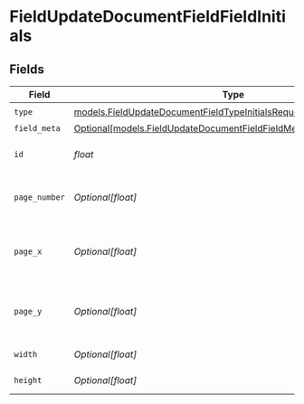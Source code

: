 # FieldUpdateDocumentFieldFieldInitials


## Fields

| Field                                                                                                                                      | Type                                                                                                                                       | Required                                                                                                                                   | Description                                                                                                                                |
| ------------------------------------------------------------------------------------------------------------------------------------------ | ------------------------------------------------------------------------------------------------------------------------------------------ | ------------------------------------------------------------------------------------------------------------------------------------------ | ------------------------------------------------------------------------------------------------------------------------------------------ |
| `type`                                                                                                                                     | [models.FieldUpdateDocumentFieldTypeInitialsRequestBody1](../models/fieldupdatedocumentfieldtypeinitialsrequestbody1.md)                   | :heavy_check_mark:                                                                                                                         | N/A                                                                                                                                        |
| `field_meta`                                                                                                                               | [Optional[models.FieldUpdateDocumentFieldFieldMetaInitialsRequestBody]](../models/fieldupdatedocumentfieldfieldmetainitialsrequestbody.md) | :heavy_minus_sign:                                                                                                                         | N/A                                                                                                                                        |
| `id`                                                                                                                                       | *float*                                                                                                                                    | :heavy_check_mark:                                                                                                                         | The ID of the field to update.                                                                                                             |
| `page_number`                                                                                                                              | *Optional[float]*                                                                                                                          | :heavy_minus_sign:                                                                                                                         | The page number the field will be on.                                                                                                      |
| `page_x`                                                                                                                                   | *Optional[float]*                                                                                                                          | :heavy_minus_sign:                                                                                                                         | The X coordinate of where the field will be placed.                                                                                        |
| `page_y`                                                                                                                                   | *Optional[float]*                                                                                                                          | :heavy_minus_sign:                                                                                                                         | The Y coordinate of where the field will be placed.                                                                                        |
| `width`                                                                                                                                    | *Optional[float]*                                                                                                                          | :heavy_minus_sign:                                                                                                                         | The width of the field.                                                                                                                    |
| `height`                                                                                                                                   | *Optional[float]*                                                                                                                          | :heavy_minus_sign:                                                                                                                         | The height of the field.                                                                                                                   |